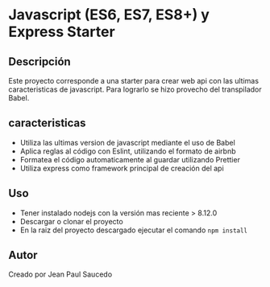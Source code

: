 # Javascript (ES6, ES7, ES8+) y Express Starter

## Descripción
Este proyecto corresponde a una starter para crear web api con las ultimas caracteristicas de javascript.
Para lograrlo se hizo provecho del transpilador Babel.

## caracteristicas
- Utiliza las ultimas version de javascript mediante el uso de Babel
- Aplica reglas al código con Eslint, utilizando el formato de airbnb
- Formatea el código automaticamente al guardar utilizando Prettier
- Utiliza express como framework principal de creación del api

## Uso
- Tener instalado nodejs con la versión mas reciente > 8.12.0
- Descargar o clonar el proyecto 
- En la raiz del proyecto descargado ejecutar el comando ```npm install```

## Autor
Creado por Jean Paul Saucedo